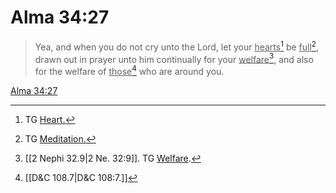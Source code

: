 # Alma 34:27

> Yea, and when you do not cry unto the Lord, let your <u>hearts</u>[^a] be <u>full</u>[^b], drawn out in prayer unto him continually for your <u>welfare</u>[^c], and also for the welfare of <u>those</u>[^d] who are around you.

[Alma 34:27](https://www.churchofjesuschrist.org/study/scriptures/bofm/alma/34?lang=eng&id=p27#p27)


[^a]: TG [Heart.](https://www.churchofjesuschrist.org/study/scriptures/tg/heart?lang=eng)
[^b]: TG [Meditation.](https://www.churchofjesuschrist.org/study/scriptures/tg/meditation?lang=eng)
[^c]: [[2 Nephi 32.9|2 Ne. 32:9]]. TG [Welfare](https://www.churchofjesuschrist.org/study/scriptures/tg/welfare?lang=eng).
[^d]: [[D&C 108.7|D&C 108:7.]]

